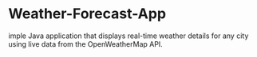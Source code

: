 # Weather-Forecast-App
imple Java application that displays real-time weather details for any city using live data from the OpenWeatherMap API.
